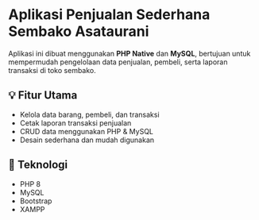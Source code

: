 # Aplikasi Penjualan Sederhana Sembako Asataurani

Aplikasi ini dibuat menggunakan **PHP Native** dan **MySQL**, 
bertujuan untuk mempermudah pengelolaan data penjualan, pembeli, 
serta laporan transaksi di toko sembako.

## 💡 Fitur Utama
- Kelola data barang, pembeli, dan transaksi
- Cetak laporan transaksi penjualan
- CRUD data menggunakan PHP & MySQL
- Desain sederhana dan mudah digunakan


## 🧩 Teknologi
- PHP 8
- MySQL
- Bootstrap
- XAMPP
